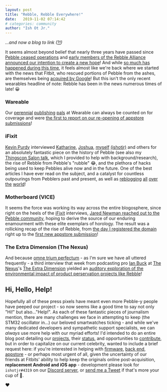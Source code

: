 ```yaml
---
layout: post
title: "Rebble, Rebble Everywhere!"
date:   2019-11-02 07:14:42
# categories: community
author: "Ish Ot Jr."
---
```


*...and now a blog to link ([?!](https://www.poetryfoundation.org/poems/43997/the-rime-of-the-ancient-mariner-text-of-1834))*  

It seems almost beyond belief that nearly three years have passed since [Pebble ceased operations](https://web.archive.org/web/20180705003113/https://blog.getpebble.com/2016/12/07/fitbit/) and [early members of the Rebble Alliance announced our intention to create a new hope](http://rebble.io/2016/12/09/rebble-pebble-reborn.html)!  And while [so much has happened during this time](http://rebble.io/blog/), it feels almost like we're back where we started with the news that Fitbit, who rescued portions of Pebble from the ashes, are themselves being [acquired by Google](https://blog.google/products/hardware/agreement-with-fitbit/)!  But this isn't the only recent wearables headline of note: Rebble has been in the news numerous times of late! :grinning:  

<!--more-->

### Wareable

Our [perennial](https://www.wareable.com/smartwatches/rebble-review-pebble-web-services-6349) [publishing](https://www.wareable.com/smartwatches/pebble-rebble-june-race-is-on-3001) [pals](https://www.wareable.com/smartwatches/rebble-alternative-app-store-fitbit-2017) at Wearable can always be counted on for coverage and were [the first to report on our re-opening of appstore submissions](https://www.wareable.com/smartwatches/rebble-app-store-pebble-new-app-support-7661)!  


### iFixit

[Kevin Purdy](https://twitter.com/kevinpurdy) interviewed [Katharine](https://twitter.com/KatharineBerry), [Joshua](https://joshuawise.com/), [myself](https://twitter.com/IShJR) [(ishotjr)](http://ishotjr.com/) and others for an absolutely fantastic piece on the history of Pebble (see also my [Thingscon Salon talk](https://ishotjr.github.io/thingscon-salon/), which I provided to help with background/research), the rise of Rebble from Pebble's "rubble" :joy:, and the plethora of hacks being used to keep Pebbles alive now and in the future.  One of the best articles I have ever read on the subject, and a catalyst for countless outpourings from Pebblers past and present, as well as [reblogging](https://www.theverge.com/2019/10/19/20921584/pebble-smartwatches-second-life-rebble-alliance-fitbit-github-kickstarter) [all](https://www.teknoblog.com/pebble-akilli-saatlerin-yeniden-canlanmasinin-ilginc-oykusu/) [over](https://www.ilsecoloxix.it/high-tech/2019/10/20/news/l-amore-in-uno-smartwatch-cosi-i-ribelli-del-pebble-hanno-battuto-l-impero-di-fitbit-1.37767027) [the](https://tecnoticias.net/2019/10/20/como-los-relojes-inteligentes-pebble-estan-obteniendo-una-segunda-vida/) [world](https://www.gizmodo.jp/2019/10/pebble-amazing-afterlife.html)!  


### Motherboard (VICE)

It seems the force was working its way across the entire blogosphere, since right on the heels of the [iFixit](https://www.ifixit.com/Search?query=pebble) interviews, [Jared Newman
](https://twitter.com/OneJaredNewman) [reached out to the Pebble community](https://www.reddit.com/r/pebble/comments/dc0vzs/tech_journalist_looking_to_hear_from_current/), hoping to derive the source of our enduring enamourment with these elite exemplars of horology. The result was a rollicking recap of the rise of Rebble, from [the day I registered the domain](https://rebble.io/2016/12/09/rebble-pebble-reborn.html) right up to the [first new appstore submission](https://www.reddit.com/r/pebble/comments/db3h04/pebble_rss_reader_read_complete_news_articles_on/f20uglr/)!  


### The Extra Dimension (The Nexus)

And because [omne trium perfectum](https://en.wikipedia.org/wiki/Rule_of_three_(writing)) - as I'm sure we have all uttered frequently - a third interview that week from podcasting pro [Ian Buck](https://twitter.com/ianrbuck) at [The Nexus](http://thenexus.tv/)'s [The Extra Dimension](http://thenexus.tv/category/ted/) yielded an [auditory exploration of the environmental impact of product perservation projects like Rebble](http://thenexus.tv/episode/ted47)!  

## Hi, Hello, Help!

Hopefully all of these press pixels have meant even more Pebble-y people have peeped our project - so now seems like a good time to say not only "Hi!" but also..."Help!".  As each of these fantastic pieces of journalism mention, there are many challenges we face in attempting to keep (the STM32 oscillator in...) our beloved smartwatches ticking - and while we've many dedicated developers and sympathetic support specialists, we can *always* use more help with our myriad efforts!  I'd intended to do an entire blog post detailing our [projects](http://rebble.io/projects/), their [status](http://rebble.io/status/), and opportunities to [contribute](https://github.com/pebble-dev), but in order to capitalize on our current celebrity, wanted to include a brief request here: if you're interested in helping with [firmware](https://github.com/pebble-dev/RebbleOS), [back end](https://github.com/pebble-dev/rws-manifest), [appstore](https://github.com/pebble-dev/rebble-store) - or perhaps most urgent of all, given the uncertainty of our friends at Fitbits' ability to help keep the originals online post-acquisition, **replacement Android and iOS app** - development please look for `ishotjr#4319` on our [Discord server](https://discordapp.com/invite/aRUAYFN), or [send me a Tweet](https://twitter.com/IShJR) if that's more your cup of :tea:.  

:heart:  
